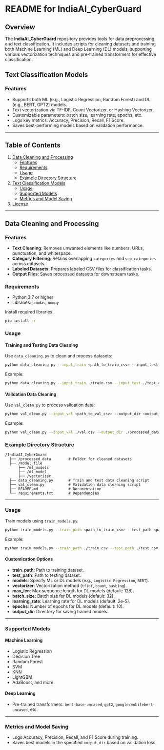 # README for IndiaAI_CyberGuard

## Overview

The **IndiaAI_CyberGuard** repository provides tools for data preprocessing and text classification. It includes scripts for cleaning datasets and training both Machine Learning (ML) and Deep Learning (DL) models, supporting various vectorization techniques and pre-trained transformers for effective classification.

## Text Classification Models

### Features

- Supports both ML (e.g., Logistic Regression, Random Forest) and DL (e.g., BERT, GPT2) models.
- Text vectorization via TF-IDF, Count Vectorizer, or Hashing Vectorizer.
- Customizable parameters: batch size, learning rate, epochs, etc.
- Logs key metrics: Accuracy, Precision, Recall, F1 Score.
- Saves best-performing models based on validation performance.

---

## Table of Contents

1. [Data Cleaning and Processing](#data-cleaning-and-processing)
   - [Features](#features)
   - [Requirements](#requirements)
   - [Usage](#usage)
   - [Example Directory Structure](#example-directory-structure)
2. [Text Classification Models](#text-classification-models)
   - [Usage](#usage-1)
   - [Supported Models](#supported-models)
   - [Metrics and Model Saving](#metrics-and-model-saving)
3. [License](#license)

---

## Data Cleaning and Processing

### Features

- **Text Cleaning**: Removes unwanted elements like numbers, URLs, punctuation, and whitespace.
- **Category Filtering**: Retains overlapping `categories` and `sub_categories` across datasets.
- **Labeled Datasets**: Prepares labeled CSV files for classification tasks.
- **Output Files**: Saves processed datasets for downstream tasks.

### Requirements

- Python 3.7 or higher
- Libraries: `pandas`, `numpy`

Install required libraries:

```bash
pip install -r 
```

### Usage

#### Training and Testing Data Cleaning

Use `data_cleaning.py` to clean and process datasets:

```bash
python data_cleaning.py --input_train <path_to_train_csv> --input_test <path_to_test_csv> --output_dir <output_directory>
```

Example:

```bash
python data_cleaning.py --input_train ./train.csv --input_test ./test.csv --output_dir ./processed_data
```

#### Validation Data Cleaning

Use `val_clean.py` to process validation data:

```bash
python val_clean.py --input_val <path_to_val_csv> --output_dir <output_directory>
```

Example:

```bash
python val_clean.py --input_val ./val.csv --output_dir ./processed_data
```

### Example Directory Structure

```
/IndiaAI_CyberGuard
  ├── /processed_data        # Folder for cleaned datasets
  ├── /model_file
      ├── /ml_models
      ├── /dl_model
      ├── /vectorizer
  ├── data_cleaning.py       # Train and test data cleaning script
  ├── val_clean.py           # Validation data cleaning script
  ├── README.md              # Documentation
  └── requirements.txt       # Dependencies
```

---



### Usage

Train models using `train_models.py`:

```bash
python train_models.py --train_path <path_to_train_csv> --test_path <path_to_test_csv> --models <model1> <model2> ... --vectorizer <vectorizer_type> --output_dir <output_directory>
```

Example:

```bash
python train_models.py --train_path ./train.csv --test_path ./test.csv --models Logistic\ Regression SVM --vectorizer tfidf --output_dir ./models
```

#### Customization Options

- **train_path**: Path to training dataset.
- **test_path**: Path to testing dataset.
- **models**: Specify ML or DL models (e.g., `Logistic Regression`, `BERT`).
- **vectorizer**: Vectorization method (`tfidf`, `count`, `hashing`).
- **max_len**: Max sequence length for DL models (default: 128).
- **batch_size**: Batch size for DL models (default: 32).
- **learning_rate**: Learning rate for DL models (default: 2e-5).
- **epochs**: Number of epochs for DL models (default: 10).
- **output_dir**: Directory for saving trained models.

---

### Supported Models

#### Machine Learning
- Logistic Regression
- Decision Tree
- Random Forest
- SVM
- KNN
- LightGBM
- AdaBoost, and more.

#### Deep Learning
- Pre-trained transformers: `bert-base-uncased`, `gpt2`, `google/mobilebert-uncased`, etc.

---

### Metrics and Model Saving

- Logs Accuracy, Precision, Recall, and F1 Score during training.
- Saves best models in the specified `output_dir` based on validation loss.

